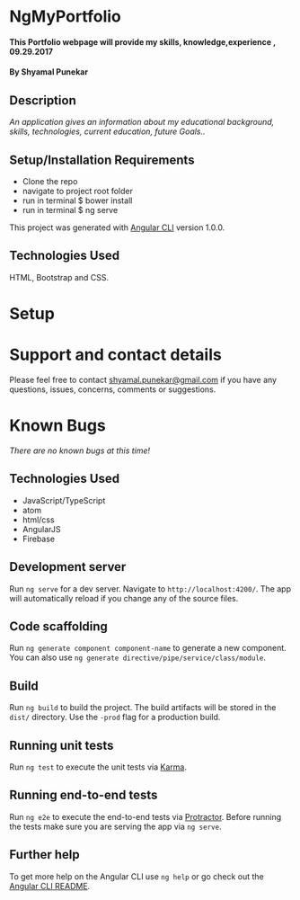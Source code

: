 # NgMyPortfolio

#### This Portfolio webpage will provide my skills, knowledge,experience , 09.29.2017

#### By Shyamal Punekar

## Description

_An application gives an information about my educational background, skills, technologies, current education, future Goals.._

## Setup/Installation Requirements
* Clone the repo
* navigate to  project root folder
* run in terminal $ bower install
* run in terminal $ ng serve

This project was generated with [Angular CLI](https://github.com/angular/angular-cli) version 1.0.0.

## Technologies Used
HTML, Bootstrap and CSS.


# Setup
  

# Support and contact details

  Please feel free to contact shyamal.punekar@gmail.com if you have any questions, issues, concerns, comments or suggestions.
# Known Bugs

_There are no known bugs at this time!_

## Technologies Used

* JavaScript/TypeScript
* atom
* html/css
* AngularJS
* Firebase

## Development server

Run `ng serve` for a dev server. Navigate to `http://localhost:4200/`. The app will automatically reload if you change any of the source files.

## Code scaffolding

Run `ng generate component component-name` to generate a new component. You can also use `ng generate directive/pipe/service/class/module`.

## Build

Run `ng build` to build the project. The build artifacts will be stored in the `dist/` directory. Use the `-prod` flag for a production build.

## Running unit tests

Run `ng test` to execute the unit tests via [Karma](https://karma-runner.github.io).

## Running end-to-end tests

Run `ng e2e` to execute the end-to-end tests via [Protractor](http://www.protractortest.org/).
Before running the tests make sure you are serving the app via `ng serve`.

## Further help

To get more help on the Angular CLI use `ng help` or go check out the [Angular CLI README](https://github.com/angular/angular-cli/blob/master/README.md).
